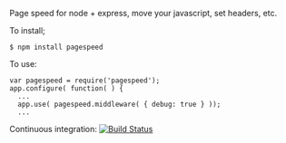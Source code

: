 Page speed for node + express, move your javascript, set headers, etc.

To install;

    $ npm install pagespeed

To use:

    var pagespeed = require('pagespeed');
    app.configure( function( ) {
      ...
      app.use( pagespeed.middleware( { debug: true } ));
      ...

Continuous integration: <a href="http://travis-ci.org/pauly/pagespeed"><img src="https://secure.travis-ci.org/pauly/pagespeed.png" alt="Build Status"></a>
